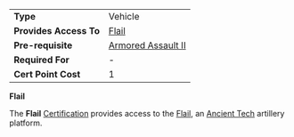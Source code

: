 |                        |                                             |
| ---------------------- | ------------------------------------------- |
| **Type**               | Vehicle                                     |
| **Provides Access To** | [Flail](../vehicles/Flail.md)                  |
| **Pre-requisite**      | [Armored Assault II](Armored_Assault_II.md) |
| **Required For**       | \-                                          |
| **Cert Point Cost**    | 1                                           |

**Flail**

The **Flail** [Certification](Certification.md) provides access to the
[Flail](../vehicles/Flail.md), an
[Ancient Tech](../terminology/Ancient_Technology.md) artillery platform.

<!--[Category:Certification](Category:Certification.md)-->
